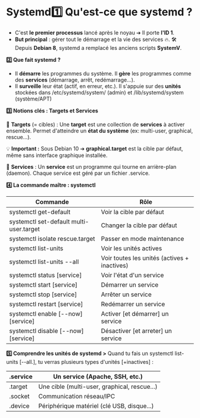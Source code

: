 # Systemd**1️⃣ Qu'est-ce que systemd ?**

- C'est **le premier processus** lancé après le noyau ➔ Il porte **l'ID 1**.
- **But principal** : gérer tout le démarrage et la vie des services 🔥. 🛠️ Depuis **Debian 8**, systemd a remplacé les anciens scripts **SystemV**.



**2️⃣ Que fait systemd ?**

- Il **démarre** les programmes du système. Il **gère** les programmes comme des **services** (démarrage, arrêt, redémarrage...).
- Il **surveille** leur état (actif, en erreur, etc.). Il s'appuie sur des **unités** stockées dans /etc/systemd/system/ (admin) et /lib/systemd/system (système/APT)



**3️⃣ Notions clés : Targets et Services**

🔵 **Targets** (= cibles) : Une **target** est une collection de **services** à activer ensemble. Permet d'atteindre un **état du système** (ex: multi-user, graphical, rescue...).

💡 **Important :** Sous Debian 10 ➔ **graphical.target** est la cible par défaut, même sans interface graphique installée.

🔵 **Services** : Un **service** est un programme qui tourne en arrière-plan (daemon). Chaque service est géré par un fichier .service.



**4️⃣ La commande maître : systemctl**

| **Commande** | **Rôle** |
|----|----|
| systemctl get-default | Voir la cible par défaut |
| systemctl set-default multi-user.target | Changer la cible par défaut |
| systemctl isolate rescue.target | Passer en mode maintenance |
| systemctl list-units | Voir les unités actives |
| systemctl list-units --all | Voir toutes les unités (actives + inactives) |
| systemctl status [service] | Voir l'état d'un service |
| systemctl start [service] | Démarrer un service |
| systemctl stop [service] | Arrêter un service |
| systemctl restart [service] | Redémarrer un service |
| systemctl enable [--now] [service] | Activer [et démarrer] un service |
| systemctl disable [--now] [service] | Désactiver [et arreter] un service |



**5️⃣ Comprendre les unités de systemd >** Quand tu fais un systemctl list-units [--all.], tu verras plusieurs types d'unités [+inactives] :

| .service | Un service (Apache, SSH, etc.)               |
|----------|----------------------------------------------|
| .target  | Une cible (multi-user, graphical, rescue...) |
| .socket  | Communication réseau/IPC                     |
| .device  | Périphérique matériel (clé USB, disque...)   |
